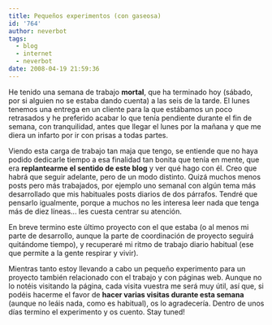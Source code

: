```yaml
---
title: Pequeños experimentos (con gaseosa)
id: '764'
author: neverbot
tags:
  - blog
  - internet
  - neverbot
date: 2008-04-19 21:59:36
---
```


He tenido una semana de trabajo **mortal**, que ha terminado hoy (sábado, por si alguien no se estaba dando cuenta) a las seis de la tarde. El lunes tenemos una entrega en un cliente para la que estábamos un poco retrasados y he preferido acabar lo que tenía pendiente durante el fin de semana, con tranquilidad, antes que llegar el lunes por la mañana y que me diera un infarto por ir con prisas a todas partes.

Viendo esta carga de trabajo tan maja que tengo, se entiende que no haya podido dedicarle tiempo a esa finalidad tan bonita que tenía en mente, que era **replantearme el sentido de este blog** y ver qué hago con él. Creo que habrá que seguir adelante, pero de un modo distinto. Quizá muchos menos posts pero más trabajados, por ejemplo uno semanal con algún tema más desarrollado que mis habituales posts diarios de dos párrafos. Tendré que pensarlo igualmente, porque a muchos no les interesa leer nada que tenga más de diez líneas... les cuesta centrar su atención.

En breve termino este último proyecto con el que estaba (o al menos mi parte de desarrollo, aunque la parte de coordinación de proyecto seguirá quitándome tiempo), y recuperaré mi ritmo de trabajo diario habitual (ese que permite a la gente respirar y vivir).

Mientras tanto estoy llevando a cabo un pequeño experimento para un proyecto también relacionado con el trabajo y con páginas web. Aunque no lo notéis visitando la página, cada visita vuestra me será muy útil, así que, si podéis hacerme el favor de **hacer varias visitas durante esta semana** (aunque no leáis nada, como es habitual), os lo agradecería. Dentro de unos días termino el experimento y os cuento. Stay tuned!